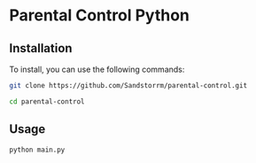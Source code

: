 # Parental Control Python

## Installation

To install, you can use the following commands:

```bash
git clone https://github.com/Sandstorrm/parental-control.git
```
```bash
cd parental-control
```

## Usage

```bash
python main.py
```

